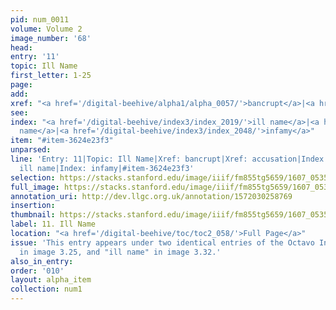 ```yaml
---
pid: num_0011
volume: Volume 2
image_number: '68'
head:
entry: '11'
topic: Ill Name
first_letter: 1-25
page:
add:
xref: "<a href='/digital-beehive/alpha1/alpha_0057/'>bancrupt</a>|<a href='/digital-beehive/alpha1/alpha_0005/'>accusation</a>"
see:
index: "<a href='/digital-beehive/index3/index_2019/'>ill name</a>|<a href='/digital-beehive/index3/index_2019/'>ill
  name</a>|<a href='/digital-beehive/index3/index_2048/'>infamy</a>"
item: "#item-3624e23f3"
unparsed:
line: 'Entry: 11|Topic: Ill Name|Xref: bancrupt|Xref: accusation|Index: ill name|Index:
  ill name|Index: infamy|#item-3624e23f3'
selection: https://stacks.stanford.edu/image/iiif/fm855tg5659/1607_0535/816,4445,2914,377/full/0/default.jpg
full_image: https://stacks.stanford.edu/image/iiif/fm855tg5659/1607_0535/full/full/0/default.jpg
annotation_uri: http://dev.llgc.org.uk/annotation/1572030258769
insertion:
thumbnail: https://stacks.stanford.edu/image/iiif/fm855tg5659/1607_0535/816,4445,600,180/250,/0/default.jpg
label: 11. Ill Name
location: "<a href='/digital-beehive/toc/toc2_058/'>Full Page</a>"
issue: 'This entry appears under two identical entries of the Octavo Index: "ill name"
  in image 3.25, and "ill name" in image 3.32.'
also_in_entry:
order: '010'
layout: alpha_item
collection: num1
---
```

